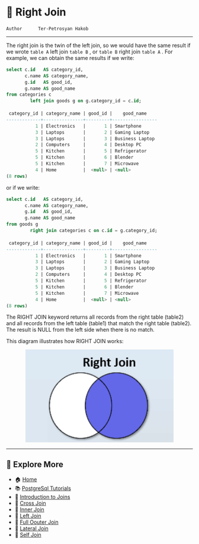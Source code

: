 # 🔗 Right Join

```info
Author      Ter-Petrosyan Hakob
```

---

The right join is the twin of the left join, so we would have the same result if we wrote `table A` left join `table B` , 
or `table B` right join `table A` . For example, we can obtain the same results if we write:


```sql
select c.id   AS category_id,
       c.name AS category_name,
       g.id   AS good_id,
       g.name AS good_name
from categories c
         left join goods g on g.category_id = c.id;

 category_id | category_name | good_id |    good_name    
-------------+---------------+---------+-----------------
           1 | Electronics   |       1 | Smartphone
           3 | Laptops       |       2 | Gaming Laptop
           3 | Laptops       |       3 | Business Laptop
           2 | Computers     |       4 | Desktop PC
           5 | Kitchen       |       5 | Refrigerator
           5 | Kitchen       |       6 | Blender
           5 | Kitchen       |       7 | Microwave
           4 | Home          |  <null> | <null>
(8 rows)
```

or if we write:

```sql
select c.id   AS category_id,
       c.name AS category_name,
       g.id   AS good_id,
       g.name AS good_name
from goods g
         right join categories c on c.id = g.category_id;

 category_id | category_name | good_id |    good_name    
-------------+---------------+---------+-----------------
           1 | Electronics   |       1 | Smartphone
           3 | Laptops       |       2 | Gaming Laptop
           3 | Laptops       |       3 | Business Laptop
           2 | Computers     |       4 | Desktop PC
           5 | Kitchen       |       5 | Refrigerator
           5 | Kitchen       |       6 | Blender
           5 | Kitchen       |       7 | Microwave
           4 | Home          |  <null> | <null>
(8 rows)
```

The RIGHT JOIN keyword returns all records from the right table (table2) and all records from the left table (table1) that match the right table (table2). The result is NULL from the left side when there is no match.

This diagram illustrates how RIGHT JOIN works:

<p align="center">
    <img src="./assets/img4.png" alt="img4" width="400" />
</p>

--- 

## 📌 Explore More

- 🏠 [Home](./../../README.md)
- 📚 [PostgreSql Tutorials](./../tutorials.md)
- 🔗 [Introduction to Joins](./1_Introduction_to_Joins.md)
- 🔗 [Cross Join](./2_cross_join.md)
- 🔗 [Inner Join](./3_Inner_Join.md)
- 🔗 [Left Join](./4_Left_Join.md)
- 🔗 [Full Oouter Join](./6_Full_Oouter_Join.md)
- 🔗 [Lateral Join](./7_Lateral_Join.md)
- 🔗 [Self Join](./8_self_join.md)
